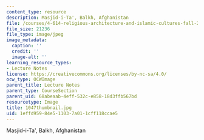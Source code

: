 ```yaml
---
content_type: resource
description: Masjid-i-Ta', Balkh, Afghanistan
file: /courses/4-614-religious-architecture-and-islamic-cultures-fall-2002/1effd95984e511037a011cff118ccae5_1047thumbnail.jpg
file_size: 21236
file_type: image/jpeg
image_metadata:
  caption: ''
  credit: ''
  image-alt: ''
learning_resource_types:
- Lecture Notes
license: https://creativecommons.org/licenses/by-nc-sa/4.0/
ocw_type: OCWImage
parent_title: Lecture Notes
parent_type: CourseSection
parent_uid: 68abeaab-4eff-532c-e858-18d3ffb567bd
resourcetype: Image
title: 1047thumbnail.jpg
uid: 1effd959-84e5-1103-7a01-1cff118ccae5
---
```

Masjid-i-Ta', Balkh, Afghanistan